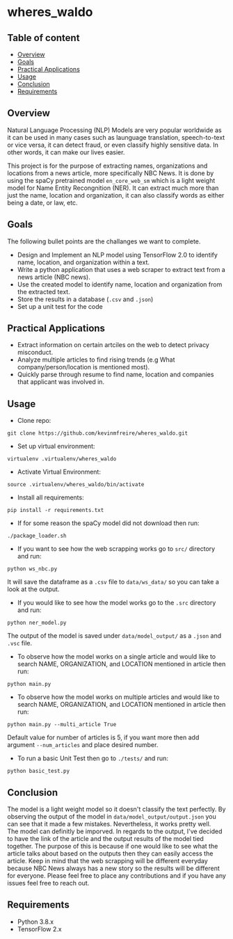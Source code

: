 # wheres_waldo
## Table of content
* [Overview](https://github.com/kevinmfreire/wheres_waldo#overview)
* [Goals](https://github.com/kevinmfreire/wheres_waldo#goals)
* [Practical Applications](https://github.com/kevinmfreire/wheres_waldo#practical-applications)
* [Usage](https://github.com/kevinmfreire/wheres_waldo#usage)
* [Conclusion](https://github.com/kevinmfreire/wheres_waldo#conclusion)
* [Requirements](https://github.com/kevinmfreire/wheres_waldo#requirements)

## Overview
Natural Language Processing (NLP) Models are very popular worldwide as it can be used in many cases such as launguage translation, speech-to-text or vice versa, it can detect fraud,
or even classify highly sensitive data. In other words, it can make our lives easier.

This project is for the purpose of extracting names, organizations and locations from a news article, more specifically NBC News.  It is done by using the spaCy pretrained model `en_core_web_sm`
which is a light weight model for Name Entity Recongnition (NER).  It can extract much more than just the name, location and organization, it can also classify words as either being a date, or law, etc.

 ## Goals
 The following bullet points are the challanges we want to complete.

 * Design and Implement an NLP model using TensorFlow 2.0 to identify name, location, and organization within a text.
 * Write a python application that uses a web scraper to extract text from a news article (NBC news).
 * Use the created model to identify name, location and organization from the extracted text.
 * Store the results in a database (`.csv` and `.json`)
 * Set up a unit test for the code

 ## Practical Applications
 * Extract information on certain artciles on the web to detect privacy misconduct.
 * Analyze multiple articles to find rising trends (e.g What company/person/location is mentioned most).
 * Quickly parse through resume to find name, location and companies that applicant was involved in.

 ## Usage
 * Clone repo:
 ```
git clone https://github.com/kevinmfreire/wheres_waldo.git
 ```
* Set up virtual environment:
```
virtualenv .virtualenv/wheres_waldo
```
* Activate Virtual Environment:
```
source .virtualenv/wheres_waldo/bin/activate
```
* Install all requirements:
```
pip install -r requirements.txt
```
* If for some reason the spaCy model did not download then run:
```
./package_loader.sh
```
* If you want to see how the web scrapping works go to `src/` directory and run:
```
python ws_nbc.py
```
It will save the dataframe as a `.csv` file to `data/ws_data/` so you can take a look at the output.

* If you would like to see how the model works go to the `.src` directory and run:
```
python ner_model.py
```
The output of the model is saved under `data/model_output/` as a `.json` and `.vsc` file.
* To observe how the model works on a single article and would like to search NAME, ORGANIZATION, and LOCATION mentioned in article then run:
```
python main.py
```
* To observe how the model works on multiple articles and would like to search NAME, ORGANIZATION, and LOCATION mentioned in article then run:
```
python main.py --multi_article True
```
Default value for number of articles is 5, if you want more then add argument `--num_articles` and place desired number.
* To run a basic Unit Test then go to `./tests/` and run:
```
python basic_test.py
```

## Conclusion
The model is a light weight model so it doesn't classify the text perfectly.  By observing the output of the model in `data/model_output/output.json` you can see that it made a few mistakes.  Nevertheless, it works pretty well.  
The model can definitly be imporved.  In regards to the output, I've decided to have the link of the article and the output results of the model tied together.  The purpose of this is because if one would like to see what the article
talks about based on the outputs then they can easily access the article. Keep in mind that the web scrapping will be different everyday because NBC News always has a new story so the results will be different for everyone.  Please feel free to place any contributions and if you have any issues feel free to reach out.

## Requirements
* Python 3.8.x
* TensorFlow 2.x